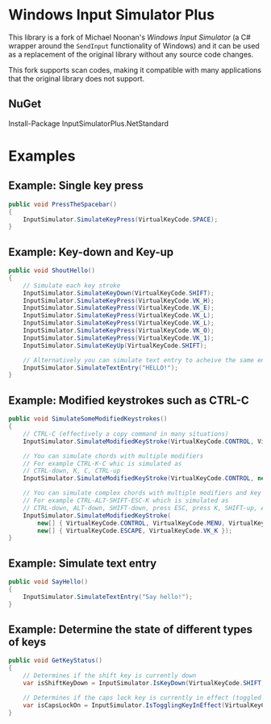 # Windows Input Simulator Plus
This library is a fork of Michael Noonan's *Windows Input Simulator* (a C# wrapper around the `SendInput` functionality of Windows) and it can be used as a replacement of the original library without any source code changes. 

This fork supports scan codes, making it compatible with many applications that the original library does not support. 

## NuGet
Install-Package InputSimulatorPlus.NetStandard

# Examples

## Example: Single key press
```csharp
public void PressTheSpacebar()
{
    InputSimulator.SimulateKeyPress(VirtualKeyCode.SPACE);
}
```

## Example: Key-down and Key-up
```csharp
public void ShoutHello()
{
    // Simulate each key stroke    
    InputSimulator.SimulateKeyDown(VirtualKeyCode.SHIFT);
    InputSimulator.SimulateKeyPress(VirtualKeyCode.VK_H);
    InputSimulator.SimulateKeyPress(VirtualKeyCode.VK_E);
    InputSimulator.SimulateKeyPress(VirtualKeyCode.VK_L);
    InputSimulator.SimulateKeyPress(VirtualKeyCode.VK_L);
    InputSimulator.SimulateKeyPress(VirtualKeyCode.VK_O);
    InputSimulator.SimulateKeyPress(VirtualKeyCode.VK_1);
    InputSimulator.SimulateKeyUp(VirtualKeyCode.SHIFT);

    // Alternatively you can simulate text entry to acheive the same end result
    InputSimulator.SimulateTextEntry("HELLO!");
}
```

## Example: Modified keystrokes such as CTRL-C
```csharp
public void SimulateSomeModifiedKeystrokes()
{
    // CTRL-C (effectively a copy command in many situations)
    InputSimulator.SimulateModifiedKeyStroke(VirtualKeyCode.CONTROL, VirtualKeyCode.VK_C);

    // You can simulate chords with multiple modifiers
    // For example CTRL-K-C whic is simulated as
    // CTRL-down, K, C, CTRL-up
    InputSimulator.SimulateModifiedKeyStroke(VirtualKeyCode.CONTROL, new [] {VirtualKeyCode.VK_K, VirtualKeyCode.VK_C});

    // You can simulate complex chords with multiple modifiers and key presses
    // For example CTRL-ALT-SHIFT-ESC-K which is simulated as
    // CTRL-down, ALT-down, SHIFT-down, press ESC, press K, SHIFT-up, ALT-up, CTRL-up
    InputSimulator.SimulateModifiedKeyStroke(
        new[] { VirtualKeyCode.CONTROL, VirtualKeyCode.MENU, VirtualKeyCode.SHIFT },
        new[] { VirtualKeyCode.ESCAPE, VirtualKeyCode.VK_K });
}
```

## Example: Simulate text entry
```csharp
public void SayHello()
{
    InputSimulator.SimulateTextEntry("Say hello!");
}
```

## Example: Determine the state of different types of keys
```csharp
public void GetKeyStatus()
{
    // Determines if the shift key is currently down
    var isShiftKeyDown = InputSimulator.IsKeyDown(VirtualKeyCode.SHIFT);

    // Determines if the caps lock key is currently in effect (toggled on)
    var isCapsLockOn = InputSimulator.IsTogglingKeyInEffect(VirtualKeyCode.CAPITAL);
}
```

